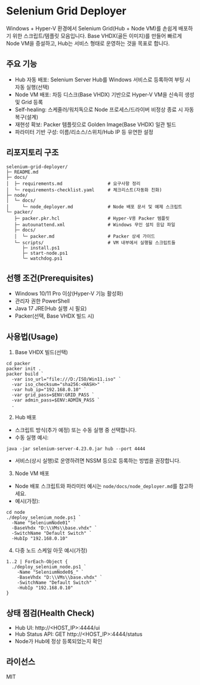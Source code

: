 # Selenium Grid Deployer

Windows + Hyper-V 환경에서 Selenium Grid(Hub + Node VM)를 손쉽게 배포하기 위한 스크립트/템플릿 모음입니다. Base VHDX(골든 이미지)를 만들어 빠르게 Node VM을 증설하고, Hub는 서비스 형태로 운영하는 것을 목표로 합니다.

## 주요 기능
- Hub 자동 배포: Selenium Server Hub를 Windows 서비스로 등록하여 부팅 시 자동 실행(선택)
- Node VM 배포: 차등 디스크(Base VHDX) 기반으로 Hyper-V VM을 신속히 생성 및 Grid 등록
- Self-healing: 스케줄러/워치독으로 Node 프로세스/드라이버 비정상 종료 시 자동 복구(설계)
- 재현성 확보: Packer 템플릿으로 Golden Image(Base VHDX) 일관 빌드
- 파라미터 기반 구성: 이름/리소스/스위치/Hub IP 등 유연한 설정

## 리포지토리 구조
```
selenium-grid-deployer/
├─ README.md
├─ docs/
│  ├─ requirements.md                 # 요구사항 정리
│  └─ requirements-checklist.yaml     # 체크리스트(자동화 친화)
├─ node/
│  └─ docs/
│     └─ node_deployer.md             # Node 배포 문서 및 예제 스크립트
└─ packer/
   ├─ packer.pkr.hcl                  # Hyper-V용 Packer 템플릿
   ├─ autounattend.xml                # Windows 무인 설치 응답 파일
   ├─ docs/
   │  └─ packer.md                    # Packer 상세 가이드
   └─ scripts/                        # VM 내부에서 실행될 스크립트들
      ├─ install.ps1
      ├─ start-node.ps1
      └─ watchdog.ps1
```

## 선행 조건(Prerequisites)
- Windows 10/11 Pro 이상(Hyper-V 기능 활성화)
- 관리자 권한 PowerShell
- Java 17 JRE(Hub 실행 시 필요)
- Packer(선택, Base VHDX 빌드 시)

## 사용법(Usage)

1) Base VHDX 빌드(선택)
```
cd packer
packer init .
packer build `
  -var iso_url="file:///D:/ISO/Win11.iso" `
  -var iso_checksum="sha256:<HASH>" `
  -var hub_ip="192.168.0.10" `
  -var grid_pass=$ENV:GRID_PASS `
  -var admin_pass=$ENV:ADMIN_PASS `
  .
```

2) Hub 배포
- 스크립트 방식(추가 예정) 또는 수동 실행 중 선택합니다.
- 수동 실행 예시:
```
java -jar selenium-server-4.23.0.jar hub --port 4444
```
- 서비스(상시 실행)로 운영하려면 NSSM 등으로 등록하는 방법을 권장합니다.

3) Node VM 배포
- Node 배포 스크립트와 파라미터 예시는 `node/docs/node_deployer.md`를 참고하세요.
- 예시(가정):
```
cd node
./deploy_selenium_node.ps1 `
  -Name "SeleniumNode01" `
  -BaseVhdx "D:\\VMs\\base.vhdx" `
  -SwitchName "Default Switch" `
  -HubIp "192.168.0.10"
```

4) 다중 노드 스케일 아웃 예시(가정)
```
1..2 | ForEach-Object {
  ./deploy_selenium_node.ps1 `
    -Name "SeleniumNode0$_" `
    -BaseVhdx "D:\\VMs\\base.vhdx" `
    -SwitchName "Default Switch" `
    -HubIp "192.168.0.10"
}
```

## 상태 점검(Health Check)
- Hub UI: http://<HOST_IP>:4444/ui
- Hub Status API: GET http://<HOST_IP>:4444/status
- Node가 Hub에 정상 등록되었는지 확인

## 라이선스
MIT

